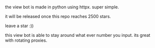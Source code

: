 the view bot is made in python using httpx. super simple. 

it will be released once this repo reaches 2500 stars. 

leave a star :))


this view bot is able to stay around what ever number you input. its great with rotating proxies.
